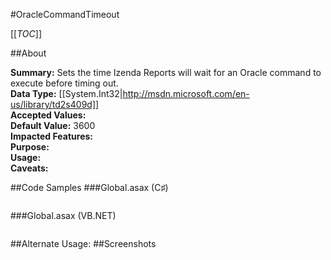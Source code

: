 #OracleCommandTimeout

[[_TOC_]]

##About

**Summary:**  Sets the time Izenda Reports will wait for an Oracle command to execute before timing out.   
**Data Type:** [[System.Int32|http://msdn.microsoft.com/en-us/library/td2s409d]]  
**Accepted Values:**   
**Default Value:** 3600  
**Impacted Features:**   
**Purpose:**   
**Usage:**   
**Caveats:**   

##Code Samples
###Global.asax (C♯)

```csharp
```

###Global.asax (VB.NET)

```visualbasic
```
##Alternate Usage: 
##Screenshots
